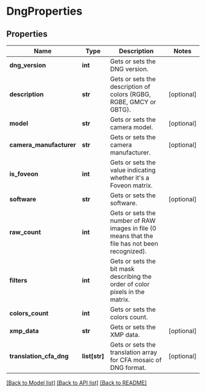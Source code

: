 # DngProperties

## Properties
Name | Type | Description | Notes
------------ | ------------- | ------------- | -------------
**dng_version** | **int** | Gets or sets the DNG version. | 
**description** | **str** | Gets or sets the description of colors (RGBG, RGBE, GMCY or GBTG). | [optional] 
**model** | **str** | Gets or sets the camera model. | [optional] 
**camera_manufacturer** | **str** | Gets or sets the camera manufacturer. | [optional] 
**is_foveon** | **int** | Gets or sets the value indicating whether it&#39;s a Foveon matrix. | 
**software** | **str** | Gets or sets the software. | [optional] 
**raw_count** | **int** | Gets or sets the number of RAW images in file (0 means that the file has not been recognized). | 
**filters** | **int** | Gets or sets the bit mask describing the order of color pixels in the matrix. | 
**colors_count** | **int** | Gets or sets the colors count. | 
**xmp_data** | **str** | Gets or sets the XMP data. | [optional] 
**translation_cfa_dng** | **list[str]** | Gets or sets the translation array for CFA mosaic of DNG format. | [optional] 

[[Back to Model list]](../README.md#documentation-for-models) [[Back to API list]](../README.md#documentation-for-api-endpoints) [[Back to README]](../README.md)



